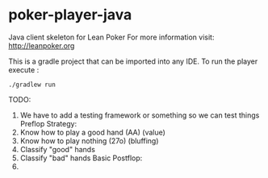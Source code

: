 poker-player-java
=================

Java client skeleton for Lean Poker 
For more information visit: http://leanpoker.org

This is a gradle project that can be imported into any IDE. To run the player execute :

`./gradlew run`



TODO:

1. We have to add a testing framework or something so we can test things
Preflop Strategy:
2. Know how to play a good hand (AA) (value)
3. Know how to play nothing (27o) (bluffing)
4. Classify "good" hands
5. Classify "bad" hands
Basic Postflop:
6. 